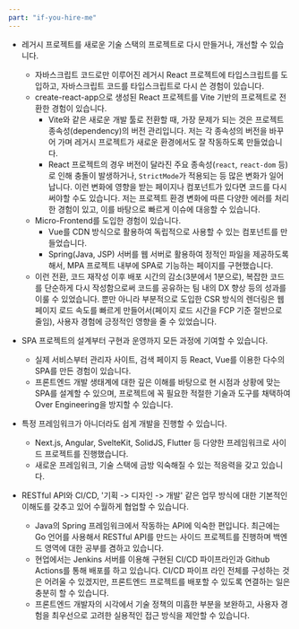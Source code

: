 ```yaml
---
part: "if-you-hire-me"
---
```


- 레거시 프로젝트를 새로운 기술 스택의 프로젝트로 다시 만들거나, 개선할 수 있습니다.

  - 자바스크립트 코드로만 이루어진 레거시 React 프로젝트에 타입스크립트를 도입하고, 자바스크립트 코드를 타입스크립트로 다시 쓴 경험이 있습니다.
  - create-react-app으로 생성된 React 프로젝트를 Vite 기반의 프로젝트로 전환한 경험이 있습니다.
    - Vite와 같은 새로운 개발 툴로 전환할 때, 가장 문제가 되는 것은 프로젝트 종속성(dependency)의 버전 관리입니다. 저는 각 종속성의 버전을 바꾸어 가며 레거시 프로젝트가 새로운 환경에서도 잘 작동하도록 만들었습니다.
    - React 프로젝트의 경우 버전이 달라진 주요 종속성(`react`, `react-dom` 등)로 인해 충돌이 발생하거나, `StrictMode`가 적용되는 등 많은 변화가 일어납니다. 이런 변화에 영향을 받는 페이지나 컴포넌트가 있다면 코드를 다시 써야할 수도 있습니다. 저는 프로젝트 환경 변화에 따른 다양한 에러를 처리한 경험이 있고, 이를 바탕으로 빠르게 이슈에 대응할 수 있습니다.
  - Micro-Frontend를 도입한 경험이 있습니다.
    - Vue를 CDN 방식으로 활용하여 독립적으로 사용할 수 있는 컴포넌트를 만들었습니다.
    - Spring(Java, JSP) 서버를 웹 서버로 활용하여 정적인 파일을 제공하도록 해서, MPA 프로젝트 내부에 SPA로 기능하는 페이지를 구현했습니다.
  - 이런 전환, 코드 재작성 이후 배포 시간의 감소(3분에서 1분으로), 복잡한 코드를 단순하게 다시 작성함으로써 코드를 공유하는 팀 내의 DX 향상 등의 성과를 이룰 수 있었습니다. 뿐만 아니라 부분적으로 도입한 CSR 방식의 렌더링은 웹 페이지 로드 속도를 빠르게 만들어서(페이지 로드 시간을 FCP 기준 절반으로 줄임), 사용자 경험에 긍정적인 영향을 줄 수 있었습니다.

- SPA 프로젝트의 설계부터 구현과 운영까지 모든 과정에 기여할 수 있습니다.

  - 실제 서비스부터 관리자 사이트, 검색 페이지 등 React, Vue를 이용한 다수의 SPA를 만든 경험이 있습니다.
  - 프론트엔드 개발 생태계에 대한 깊은 이해를 바탕으로 현 시점과 상황에 맞는 SPA를 설계할 수 있으며, 프로젝트에 꼭 필요한 적절한 기술과 도구를 채택하여 Over Engineering을 방지할 수 있습니다.

- 특정 프레임워크가 아니더라도 쉽게 개발을 진행할 수 있습니다.

  - Next.js, Angular, SvelteKit, SolidJS, Flutter 등 다양한 프레임워크로 사이드 프로젝트를 진행했습니다.
  - 새로운 프레임워크, 기술 스택에 금방 익숙해질 수 있는 적응력을 갖고 있습니다.

- RESTful API와 CI/CD, '기획 -> 디자인 -> 개발' 같은 업무 방식에 대한 기본적인 이해도를 갖추고 있어 수월하게 협업할 수 있습니다.
  - Java의 Spring 프레임워크에서 작동하는 API에 익숙한 편입니다. 최근에는 Go 언어를 사용해서 RESTful API를 만드는 사이드 프로젝트를 진행하며 백엔드 영역에 대한 공부를 겸하고 있습니다.
  - 현업에서는 Jenkins 서버를 이용해 구현된 CI/CD 파이프라인과 Github Actions를 통해 배포를 하고 있습니다. CI/CD 파이프 라인 전체를 구성하는 것은 어려울 수 있겠지만, 프론트엔드 프로젝트를 배포할 수 있도록 연결하는 일은 충분히 할 수 있습니다.
  - 프론트엔드 개발자의 시각에서 기술 정책의 미흡한 부분을 보완하고, 사용자 경험을 최우선으로 고려한 실용적인 접근 방식을 제안할 수 있습니다.
